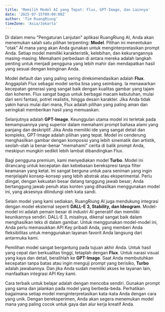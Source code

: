 ```yaml
---
title: 'Memilih Model AI yang Tepat: Flux, GPT-Image, dan Lainnya'
date: '2025-07-15T09:00:00Z'
author: 'Tim RuangRiung'
timeZone: 'Asia/Jakarta'
---
```


Di dalam menu "Pengaturan Lanjutan" aplikasi RuangRiung AI, Anda akan menemukan salah satu pilihan terpenting: **Model**. Pilihan ini menentukan "otak" AI mana yang akan Anda gunakan untuk menginterpretasikan prompt Anda. Setiap model memiliki karakteristik, kelebihan, dan kekurangannya masing-masing. Memahami perbedaan di antara mereka adalah langkah penting untuk menjadi pengguna yang lebih mahir dan mendapatkan hasil yang sesuai dengan keinginan Anda.

Model default dan yang paling sering direkomendasikan adalah **Flux**. Anggaplah Flux sebagai model serba bisa yang seimbang. Ia menawarkan kecepatan generasi yang sangat baik dengan kualitas gambar yang tajam dan koheren. Flux sangat bagus untuk berbagai macam kebutuhan, mulai dari seni fantasi, potret realistis, hingga desain karakter. Jika Anda tidak yakin harus mulai dari mana, Flux adalah pilihan yang paling aman dan seringkali memberikan hasil yang memuaskan.

Selanjutnya adalah **GPT-Image**. Keunggulan utama model ini terletak pada kemampuannya yang superior dalam memahami prompt bahasa alami yang panjang dan deskriptif. Jika Anda memiliki ide yang sangat detail dan kompleks, GPT-Image adalah pilihan yang tepat. Model ini cenderung menghasilkan gambar dengan komposisi yang lebih sinematik dan artistik, seolah-olah ia benar-benar "memahami" cerita di balik prompt Anda, meskipun mungkin sedikit lebih lambat dibandingkan Flux.

Bagi pengguna premium, kami menyediakan model **Turbo**. Model ini dirancang untuk kecepatan dan kebebasan berekspresi tanpa filter keamanan yang ketat. Ini sangat berguna untuk para seniman yang ingin menjelajahi konsep-konsep yang lebih abstrak atau eksperimental. Perlu diingat, dengan kekuatan besar datang tanggung jawab besar; Anda bertanggung jawab penuh atas konten yang dihasilkan menggunakan model ini, yang aksesnya dilindungi oleh kata sandi.

Selain model yang kami sediakan, RuangRiung AI juga mendukung integrasi dengan model eksternal seperti **DALL-E 3, Stability, dan Ideogram**. Model-model ini adalah pemain besar di industri AI generatif dan memiliki keunikannya sendiri. DALL-E 3, misalnya, dikenal sangat baik dalam menghasilkan teks di dalam gambar. Untuk menggunakan model-model ini, Anda perlu memasukkan API Key pribadi Anda, yang memberi Anda fleksibilitas untuk menggunakan layanan favorit Anda langsung dari antarmuka kami.

Pemilihan model sangat bergantung pada tujuan akhir Anda. Untuk hasil yang cepat dan berkualitas tinggi, tetaplah dengan **Flux**. Untuk narasi visual yang kaya dan detail, beralihlah ke **GPT-Image**. Saat Anda membutuhkan kecepatan tanpa batas atau ingin menguji prompt yang berisiko, **Turbo** adalah jawabannya. Dan jika Anda sudah memiliki akses ke layanan lain, manfaatkan integrasi API Key kami.

Cara terbaik untuk belajar adalah dengan mencoba sendiri. Gunakan prompt yang sama dan jalankan pada model yang berbeda-beda. Perhatikan bagaimana setiap model menginterpretasikan kata-kata Anda dengan cara yang unik. Dengan bereksperimen, Anda akan segera menemukan model mana yang paling cocok untuk gaya dan alur kerja kreatif Anda.
